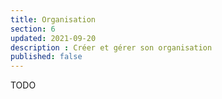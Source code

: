 ```yaml
---
title: Organisation
section: 6
updated: 2021-09-20
description : Créer et gérer son organisation
published: false
---
```


TODO
